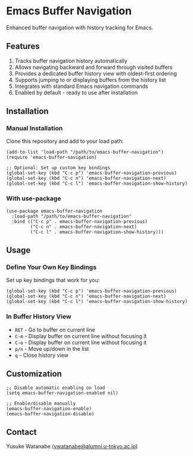 <!-- ---
!-- Timestamp: 2025-04-17 06:08:54
!-- Author: ywatanabe
!-- File: /home/ywatanabe/.emacs.d/lisp/emacs-buffer-navigation/README.md
!-- --- -->

# Emacs Buffer Navigation

Enhanced buffer navigation with history tracking for Emacs.

## Features

1. Tracks buffer navigation history automatically
2. Allows navigating backward and forward through visited buffers
3. Provides a dedicated buffer history view with oldest-first ordering
4. Supports jumping to or displaying buffers from the history list
5. Integrates with standard Emacs navigation commands
6. Enabled by default - ready to use after installation

## Installation

### Manual Installation

Clone this repository and add to your load path:

```elisp
(add-to-list 'load-path "/path/to/emacs-buffer-navigation")
(require 'emacs-buffer-navigation)

;; Optional: Set up custom key bindings
(global-set-key (kbd "C-c p") 'emacs-buffer-navigation-previous)
(global-set-key (kbd "C-c n") 'emacs-buffer-navigation-next)
(global-set-key (kbd "C-c l") 'emacs-buffer-navigation-show-history)
```

### With use-package

```elisp
(use-package emacs-buffer-navigation
  :load-path "/path/to/emacs-buffer-navigation"
  :bind (("C-c p" . emacs-buffer-navigation-previous)
         ("C-c n" . emacs-buffer-navigation-next)
         ("C-c l" . emacs-buffer-navigation-show-history)))
```

## Usage

### Define Your Own Key Bindings

Set up key bindings that work for you:

```elisp
(global-set-key (kbd "C-c p") 'emacs-buffer-navigation-previous) 
(global-set-key (kbd "C-c n") 'emacs-buffer-navigation-next)
(global-set-key (kbd "C-c l") 'emacs-buffer-navigation-show-history)
```

### In Buffer History View

- `RET` - Go to buffer on current line
- `C-m` - Display buffer on current line without focusing it
- `C-o` - Display buffer on current line without focusing it
- `p/n` - Move up/down in the list
- `q` - Close history view

## Customization

```elisp
;; Disable automatic enabling on load
(setq emacs-buffer-navigation-enabled nil)

;; Enable/disable manually
(emacs-buffer-navigation-enable)
(emacs-buffer-navigation-disable)
```

## Contact
Yusuke Watanabe (ywatanabe@alumni.u-tokyo.ac.jp)

<!-- EOF -->